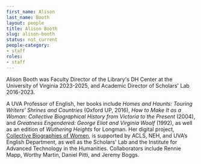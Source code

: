 ```yaml
---
first_name: Alison
last_name: Booth
layout: people
title: Alison Booth
slug: alison-booth
status: not_current
people-category:
- staff
roles:
- staff
---
```


Alison Booth was Faculty Director of the Library's DH Center at the University of Virginia 2023-2025, and Academic Director of Scholars' Lab 2016-2023. 

A UVA Professor of English, her books include _Homes and Haunts: Touring Writers’ Shrines and Countries_ (Oxford UP, 2016), _How to Make It as a Woman: Collective Biographical History from Victoria to the Present_ (2004), and _Greatness Engendered: George Eliot and Virginia Woolf_ (1992), as well as an edition of _Wuthering Heights_ for Longman. Her digital project, [Collective Biographies of Women](http://cbw.iath.virginia.edu/cbw_db/), is supported by ACLS, NEH, and UVA’s English Department, as well as the Scholars' Lab and the Institute for Advanced Technology in the Humanities. Collaborators include Rennie Mapp, Worthy Martin, Daniel Pitti, and Jeremy Boggs.
